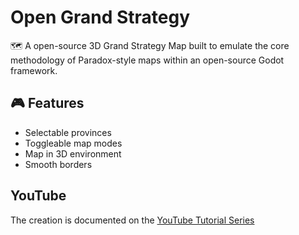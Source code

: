# Open Grand Strategy
🗺️ A open-source 3D Grand Strategy Map built to emulate the core methodology of Paradox-style maps within an open-source Godot framework.

## 🎮 Features
- Selectable provinces
- Toggleable map modes
- Map in 3D environment
- Smooth borders

## YouTube 
The creation is documented on the [YouTube Tutorial Series](https://www.youtube.com/playlist?list=PLz7HHPGLr7NLGJOin49X8VKNHoMHNfaKd)
